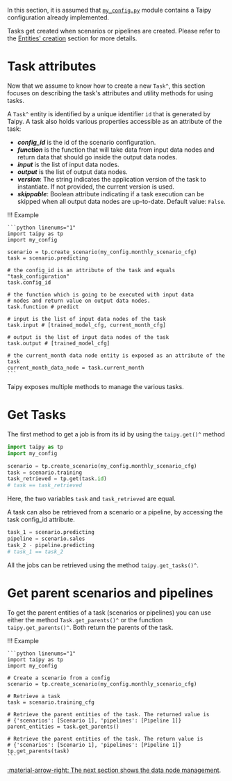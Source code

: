 In this section, it is assumed that [`my_config.py`](../my_config.py) module contains a Taipy configuration
already implemented.

Tasks get created when scenarios or pipelines are created. Please refer to the
[Entities' creation](scenario-creation.md) section for more details.

# Task attributes
Now that we assume to know how to create a new `Task^`, this section focuses on describing the task's attributes and
utility methods for using tasks.

A `Task^` entity is identified by a unique identifier `id` that is generated by Taipy.
A task also holds various properties accessible as an attribute of the task:

- _**config_id**_ is the id of the scenario configuration.
- _**function**_ is the function that will take data from input data nodes and return data that should go
  inside the output data nodes.
- _**input**_ is the list of input data nodes.
- _**output**_ is the list of output data nodes.
- _**version**_: The string indicates the application version of the task to instantiate.
  If not provided, the current version is used.
- _**skippable**_: Boolean attribute indicating if a task execution can be skipped when all output
  data nodes are up-to-date. Default value: `False`.

!!! Example

    ```python linenums="1"
    import taipy as tp
    import my_config

    scenario = tp.create_scenario(my_config.monthly_scenario_cfg)
    task = scenario.predicting

    # the config_id is an attribute of the task and equals "task_configuration"
    task.config_id

    # the function which is going to be executed with input data
    # nodes and return value on output data nodes.
    task.function # predict

    # input is the list of input data nodes of the task
    task.input # [trained_model_cfg, current_month_cfg]

    # output is the list of input data nodes of the task
    task.output # [trained_model_cfg]

    # the current_month data node entity is exposed as an attribute of the task
    current_month_data_node = task.current_month
    ```

Taipy exposes multiple methods to manage the various tasks.

# Get Tasks

The first method to get a job is from its id by using the `taipy.get()^` method

```python linenums="1"
import taipy as tp
import my_config

scenario = tp.create_scenario(my_config.monthly_scenario_cfg)
task = scenario.training
task_retrieved = tp.get(task.id)
# task == task_retrieved
```

Here, the two variables `task` and `task_retrieved` are equal.

A task can also be retrieved from a scenario or a pipeline, by accessing the task config_id attribute.

```python linenums="1"
task_1 = scenario.predicting
pipeline = scenario.sales
task_2 - pipeline.predicting
# task_1 == task_2
```

All the jobs can be retrieved using the method `taipy.get_tasks()^`.

# Get parent scenarios and pipelines

To get the parent entities of a task (scenarios or pipelines) you can use either the method `Task.get_parents()^` or the function
`taipy.get_parents()^`. Both return the parents of the task.

!!! Example

    ```python linenums="1"
    import taipy as tp
    import my_config

    # Create a scenario from a config
    scenario = tp.create_scenario(my_config.monthly_scenario_cfg)

    # Retrieve a task
    task = scenario.training_cfg

    # Retrieve the parent entities of the task. The returned value is
    # {'scenarios': [Scenario 1], 'pipelines': [Pipeline 1]}
    parent_entities = task.get_parents()

    # Retrieve the parent entities of the task. The return value is
    # {'scenarios': [Scenario 1], 'pipelines': [Pipeline 1]}
    tp.get_parents(task)
    ```

[:material-arrow-right: The next section shows the data node management](data-node-mgt.md).
